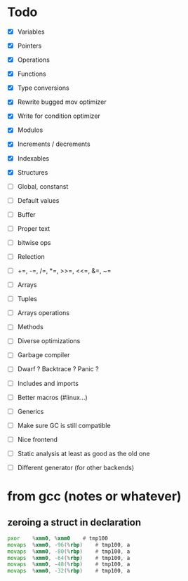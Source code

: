 # Todo

- [x] Variables
- [x] Pointers
- [x] Operations
- [x] Functions
- [x] Type conversions
- [x] Rewrite bugged mov optimizer
- [x] Write for condition optimizer
- [x] Modulos
- [x] Increments / decrements
- [x] Indexables
- [x] Structures
- [ ] Global, constanst
- [ ] Default values
- [ ] Buffer
- [ ] Proper text
- [ ] bitwise ops
- [ ] Relection
- [ ] +=, -=, /=, *=, >>=, <<=, &=, ~=
- [ ] Arrays
- [ ] Tuples
- [ ] Arrays operations
- [ ] Methods
- [ ] Diverse optimizations
- [ ] Garbage compiler
- [ ] Dwarf ? Backtrace ? Panic ?
- [ ] Includes and imports
- [ ] Better macros (#linux...)
- [ ] Generics
- [ ] Make sure GC is still compatible
- [ ] Nice frontend
- [ ] Static analysis at least as good as the old one
- [ ] Different generator (for other backends)


# from gcc (notes or whatever)

## zeroing a struct in declaration
```asm
pxor    %xmm0, %xmm0    # tmp100
movaps  %xmm0, -96(%rbp)    # tmp100, a
movaps  %xmm0, -80(%rbp)    # tmp100, a
movaps  %xmm0, -64(%rbp)    # tmp100, a
movaps  %xmm0, -48(%rbp)    # tmp100, a
movaps  %xmm0, -32(%rbp)    # tmp100, a
```